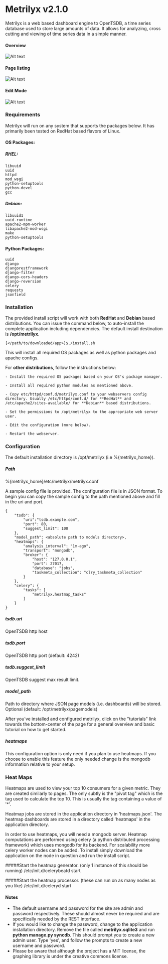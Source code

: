 Metrilyx v2.1.0
===============
Metrilyx is a web based dashboard engine  to OpenTSDB, a time series database used to store large amounts of data.  It allows for analyzing, cross cutting and viewing of time series data in a simple manner.

#### Overview
![Alt text](metrilyx/static/imgs/readme/screenshot_1.png)
#### Page listing
![Alt text](metrilyx/static/imgs/readme/screenshot_2.png)
#### Edit Mode
![Alt text](metrilyx/static/imgs/readme/screenshot_3.png)
 
### Requirements
Metrilyx will run on any system that supports the packages below.  It has primarily been tested on RedHat based flavors of Linux.

#### OS Packages:
##### RHEL:
	libuuid
	uuid
	httpd
	mod_wsgi
	python-setuptools
	python-devel
	gcc
	
##### Debian:
	libuuid1 
	uuid-runtime 
	apache2-mpm-worker 
	libapache2-mod-wsgi 
	make 
	python-setuptools

#### Python Packages:
	uuid
	django
	djangorestframework
	django-filter
	django-cors-headers
	django-reversion
	celery
	requests
	jsonfield

### Installation
The provided install script will work with both **RedHat** and **Debian** based distributions.  You can issue the command below, to auto-install the complete application including dependencies. The default install destination is **/opt/metrilyx**.	
	
	[</path/to/downloaded/app>]$./install.sh
	

This will install all required OS packages as well as python packages and apache configs.

For **other distributions**, follow the instructions below:

	- Install the required OS packages based on your OS's package manager.
	
	- Install all required python modules as mentioned above.
	
	- Copy etc/httpd/conf.d/metrilyx.conf to your webservers config directory. Usually /etc/httpd/conf.d/ for **RedHat** and /etc/apache2/sites-available/ for **Debian** based distributions.
	
	- Set the permissions to /opt/metrilyx to the appropriate web server user.   

	- Edit the configuration (more below).

	- Restart the webserver.

### Configuration
The default installation directory is /opt/metrilyx (i.e %{metrilyx_home}).

##### Path 
%{metrilyx_home}/etc/metrilyx/metrilyx.conf

A sample config file is provided.  The configuration file is in JSON format.  To begin you can copy the sample config to the path mentioned above and fill in the uri and port.
	
	{
		"tsdb": {
			"uri":"tsdb.example.com",
			"port": 80,
			"suggest_limit": 100
		},
		"model_path": <absolute path to models directory>,
		"heatmaps": {
			"analysis_interval": "1m-ago",
			"transport": "mongodb",
			"broker": {
		    	"host": "127.0.0.1",
		    	"port": 27017,
		    	"database": "jobs", 
		    	"taskmeta_collection": "clry_taskmeta_collection"
			}
		},
		"celery": {
			"tasks": [
				"metrilyx.heatmap_tasks"
			]
		}
	}
	
##### tsdb.uri
OpenTSDB http host

##### tsdb.port
OpenTSDB http port (default: 4242)

##### tsdb.suggest_limit
OpenTSDB suggest max result limit. 

##### model_path
Path to directory where JSON page models (i.e. dashboards) will be stored.  Optional (default: /opt/metrilyx/pagemodels)

After you've installed and configured metrilyx, click on the "tutorials" link towards the bottom-center of the page for a general overview and basic tutorial on how to get started.

##### heatmaps
This configuration option is only need if you plan to use heatmaps. If you choose to enable this feature the only needed change is the mongodb information relative to your setup.


### Heat Maps
Heatmaps are used to view your top 10 consumers for a given metric.  They are created similarly to pages.  The only subtly is the "pivot tag" which is the tag used to calculate the top 10.  This is usually the tag containing a value of '*'.

Heatmap jobs are stored in the application directory in 'heatmaps.json'.  The heatmap dashboards are stored in a directory called 'heatmaps' in the application directory.

In order to use heatmaps, you will need a mongodb server.  Heatmap computations are performed using celery (a python distributed processing framework) which uses mongodb for its backend.  For scalability more celery worker nodes can be added.  To install simply download the application on the node in question and run the install script.

#####Start the heatmap generator.  (only 1 instance of this should be running)
	/etc/init.d/celerybeatd start
	
#####Start the heatmap processor.  (these can run on as many nodes as you like)
	/etc/init.d/celeryd start


#### Notes
- The default username and password for the site are admin and password respectively. These should almost never be required and are specifically needed by the REST interface.
- If you would like to change the password, change to the application installation directory.  Remove the file called **metrilyx.sqlite3** and run **python manage.py syncdb**.  This should prompt you to create a new admin user.  Type 'yes', and follow the prompts to create a new username and password.
- Please be aware that although the project has a MIT license, the graphing library is under the creative commons license.